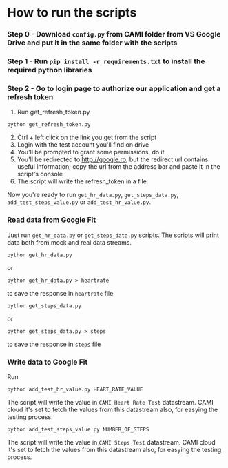How to run the scripts
======================
### Step 0 - Download ```config.py``` from CAMI folder from VS Google Drive and put it in the same folder with the scripts
### Step 1 - Run ```pip install -r requirements.txt``` to install the required python libraries
### Step 2 - Go to login page to authorize our application and get a refresh token
1. Run get_refresh_token.py

 ```
 python get_refresh_token.py
 ```
2. Ctrl + left click on the link you get from the script
3. Login with the test account you'll find on drive
4. You'll be prompted to grant some permissions, do it
5. You'll be redirected to http://google.ro, but the redirect url contains useful information; copy the url from the address bar and paste it in the script's console
6. The script will write the refresh_token in a file

Now you're ready to run ```get_hr_data.py```, ```get_steps_data.py```, ```add_test_steps_value.py``` or ```add_test_hr_value.py```.

### Read data from Google Fit
Just run ```get_hr_data.py``` or ```get_steps_data.py``` scripts. The scripts will print data both from mock and real data streams.

```
python get_hr_data.py
```
or 
```
python get_hr_data.py > heartrate
```
to save the response in ```heartrate``` file

```
python get_steps_data.py
```
or 
```
python get_steps_data.py > steps
```
to save the response in ```steps``` file

### Write data to Google Fit
Run
```
python add_test_hr_value.py HEART_RATE_VALUE
```
The script will write the value in ```CAMI Heart Rate Test``` datastream. CAMI cloud it's set to fetch the values from this datastream also, for easying the testing process.

```
python add_test_steps_value.py NUMBER_OF_STEPS
```
The script will write the value in ```CAMI Steps Test``` datastream. CAMI cloud it's set to fetch the values from this datastream also, for easying the testing process.